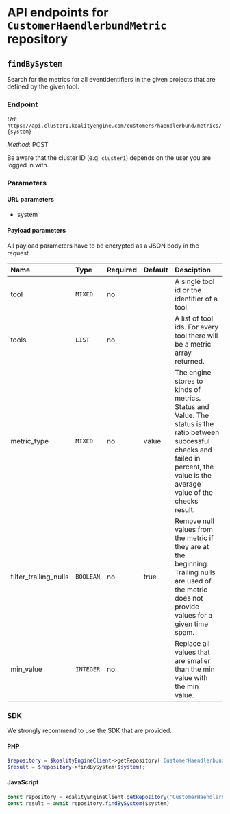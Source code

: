 # API endpoints for `CustomerHaendlerbundMetric` repository


## `findBySystem`

Search for the metrics for all eventIdentifiers in the given projects that are defined by the given tool.

### Endpoint

*Url*: ```https://api.cluster1.koalityengine.com/customers/haendlerbund/metrics/{system}```

*Method*: POST

Be aware that the cluster ID (e.g. `cluster1`) depends on the user you are logged in with.

### Parameters

#### URL parameters
 - system

#### Payload parameters

All payload parameters have to be encrypted as a JSON body in the request.

| Name                    | Type  | Required  | Default   | Desciption   |
|:----|:------|:----------|:-------------|:-------------|
| tool  | `MIXED` |  no        |   | A single tool id or the identifier of a tool.           |
| tools  | `LIST` |  no        |   | A list of tool ids. For every tool there will be a metric array returned.           |
| metric_type  | `MIXED` |  no        | value  | The engine stores to kinds of metrics. Status and Value. The status is the ratio between successful checks and failed in percent, the value is the average value of the checks result.           |
| filter_trailing_nulls  | `BOOLEAN` |  no        | true  | Remove null values from the metric if they are at the beginning. Trailing nulls are used of the metric does not provide values for a given time spam.           |
| min_value  | `INTEGER` |  no        |   | Replace all values that are smaller than the min value with the min value.           |

### SDK

We strongly recommend to use the SDK that are provided.

#### PHP
```php
$repository = $koalityEngineClient->getRepository('CustomerHaendlerbundMetric');
$result = $repository->findBySystem($system);
```

#### JavaScript

```javascript
const repository = koalityEngineClient.getRepository('CustomerHaendlerbundMetric')
const result = await repository.findBySystem($system)
```

